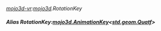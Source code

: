 _[mojo3d-vr](../../modules/mojo3d-vr/mojo3d-vr-module.md):[mojo3d](../../modules/mojo3d/mojo3d-module.md).RotationKey_
##### Alias RotationKey:[mojo3d.AnimationKey](../../modules/mojo3d/mojo3d-animationkey.md)<[std.geom.Quatf](../../modules/std/std-geom-quatf.md)>
